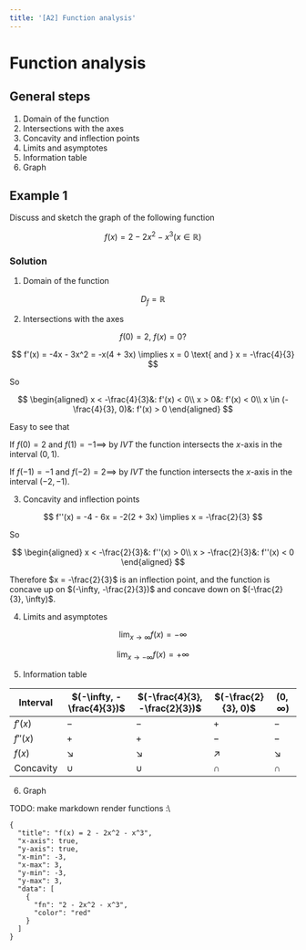 ```yaml
---
title: '[A2] Function analysis'
---
```


# Function analysis

## General steps

1. Domain of the function
2. Intersections with the axes
3. Concavity and inflection points
4. Limits and asymptotes
5. Information table
6. Graph

## Example 1

Discuss and sketch the graph of the following function

$$
f(x) = 2 - 2x^2 - x^3 (x \in \mathbb{R})
$$

### Solution

1. Domain of the function

$$
D_f = \mathbb{R}
$$

2. Intersections with the axes

$$
f(0) = 2,\ f(x) = 0 ?
$$

$$
f'(x) = -4x - 3x^2 = -x(4 + 3x) \implies x = 0 \text{ and } x = -\frac{4}{3}
$$

So

$$
\begin{aligned}
x < -\frac{4}{3}&: f'(x) < 0\\
x > 0&: f'(x) < 0\\
x \in (-\frac{4}{3}, 0)&: f'(x) > 0
\end{aligned}
$$

Easy to see that

If $f(0) = 2$ and $f(1) = -1 \implies$ by $IVT$ the function intersects the $x$-axis in the interval $(0, 1)$.

If $f(-1) = -1$ and $f(-2) = 2 \implies$ by $IVT$ the function intersects the $x$-axis in the interval $(-2, -1)$.

3. Concavity and inflection points

$$
f''(x) = -4 - 6x = -2(2 + 3x) \implies x = -\frac{2}{3}
$$

So

$$
\begin{aligned}
x < -\frac{2}{3}&: f''(x) > 0\\
x > -\frac{2}{3}&: f''(x) < 0
\end{aligned}
$$

Therefore $x = -\frac{2}{3}$ is an inflection point, and the function is concave up on $(-\infty, -\frac{2}{3})$ and concave down on $(-\frac{2}{3}, \infty)$.

4. Limits and asymptotes

$$
\lim_{x \to \infty} f(x) = -\infty
$$

$$
\lim_{x \to -\infty} f(x) = +\infty
$$

5. Information table

| Interval  | $(-\infty, -\frac{4}{3})$ | $(-\frac{4}{3}, -\frac{2}{3})$ | $(-\frac{2}{3}, 0)$ | $(0, \infty)$ |
| --------- | ------------------------- | ------------------------------ | ------------------- | ------------- |
| $f'(x)$   | $-$                       | $-$                            | $+$                 | $-$           |
| $f''(x)$  | $+$                       | $+$                            | $-$                 | $-$           |
| $f(x)$    | $\searrow$                | $\searrow$                     | $\nearrow$          | $\searrow$    |
| Concavity | $\cup$                    | $\cup$                         | $\cap$              | $\cap$        |

6. Graph

TODO: make markdown render functions :\

```graph
{
  "title": "f(x) = 2 - 2x^2 - x^3",
  "x-axis": true,
  "y-axis": true,
  "x-min": -3,
  "x-max": 3,
  "y-min": -3,
  "y-max": 3,
  "data": [
    {
      "fn": "2 - 2x^2 - x^3",
      "color": "red"
    }
  ]
}
```
